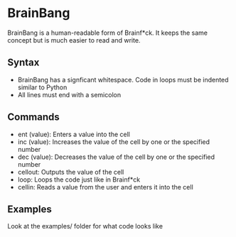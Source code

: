 # BrainBang
BrainBang is a human-readable form of Brainf*ck. It keeps the same concept but is much easier to read and write.

## Syntax
- BrainBang has a signficant whitespace. Code in loops must be indented similar to Python
- All lines must end with a semicolon

## Commands
- ent (value): Enters a value into the cell
- inc (value): Increases the value of the cell by one or the specified number
- dec (value): Decreases the value of the cell by one or the specified number
- cellout: Outputs the value of the cell
- loop: Loops the code just like in Brainf*ck
- cellin: Reads a value from the user and enters it into the cell

## Examples
Look at the examples/ folder for what code looks like

